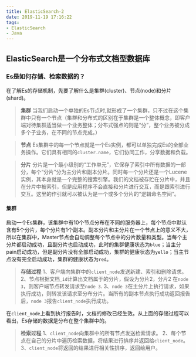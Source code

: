 ```yaml
---
title: ElasticSearch-2
date: 2019-11-19 17:16:22
tags:
- ElasticSearch
- Java
---
```


## ElasticSearch是一个分布式文档型数据库

### Es是如何存储、检索数据的？

在了解Es的存储机制，先要了解什么是集群(cluster)、节点(node)和分片(shard)。

> **集群**
> 当我们启动一个单独的Es节点时,就形成了一个集群，只不过在这个集群中只有一个节点（集群和分布式的区别在于集群是一个整体概念，即客户端对待集群适当做一个业务整体；分布式强点的则是“分”，整个业务被分成多个子业务，在不同的节点完成。）

> **节点**
> Es集群中的每一个节点就是一个Es实例，都可以单独完成Es的全部业务操作。它们具有相同的`cluster.name`，它们协同工作，分享数据和负载。

> **分片**
> 分片是一个最小级别的“工作单元”，它保存了索引中所有数据的一部分，每个“分片”分为主分片和副本分片。同时每一个分片还是一个Lucene实例，其本身就是一个完整的搜索引擎。我们的文档被存贮在分片中，并且在分片中被索引，但是应用程序不会直接和分片进行交互，而是跟索引进行交互。这里的作引就可以被认为是一个或多个分片的“逻辑命名空间”。

#### 集群

启动一个Es集群，该集群中有10个节点分布在不同的服务器上，每个节点中默认含有5个分片，每个分片有1个副本。副本分片和主分片在一个节点上的意义不大，所以在集群中，Master节点会自动调整每个节点中的分片数量和类型。当每个主分片都启动成功，且副分片也启动成功，此时的集群健康状态为`blue`；当主分pain启动成功，但是副分片没有全部启动成功，集群的健康状态为`yello`；当主节点没有完全启动成功，集群的健康状态为`red`。

> **存储过程**
> 1、客户端向集群中的`client_node`发送新建、索引和删除请求。
> 2、节点根据文档_`id`计算出文档属于的分片，假设为分片2，分片2 在`node 3`，则客户端节点转发请求至`node 3`.
> 3、`node 3`在主分片上执行请求，如果执行成功，则转发该请求至分布分片。当所有的副本节点执行成功返回报告后，`node 3`报告`client_node`执行成功。

在`client_node`上看到执行报告时，文档的修改已经生效。从上面的存储过程可以看出，Es存储的数据是分布在整个集群中的。

> **检索过程**
> 1、`client_node`向集群中的所有节点发送检索请求。
> 2、每个节点在自己的分片中遍历检索数据，将结果进行排序并返回给`client_node`。
> 3、`client_node`将返回的结果进行相关性排序，返回给用户。
